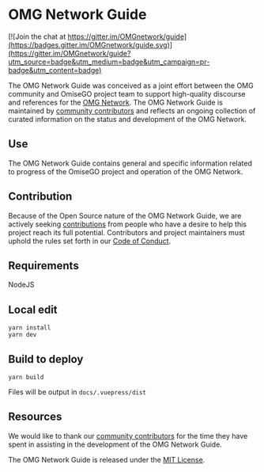 # OMG Network Guide

[![Join the chat at https://gitter.im/OMGnetwork/guide](https://badges.gitter.im/OMGnetwork/guide.svg)](https://gitter.im/OMGnetwork/guide?utm_source=badge&utm_medium=badge&utm_campaign=pr-badge&utm_content=badge)

The OMG Network Guide was conceived as a joint effort between the OMG community and OmiseGO project team to support high-quality  discourse and references for the [OMG Network](https://omisego.network/). The OMG Network Guide is maintained by [community contributors](https://github.com/OMGnetwork/guide/graphs/contributors) and reflects an ongoing collection of curated information on the status and development of the OMG Network.

## Use

The OMG Network Guide contains general and specific information related to progress of the OmiseGO project and operation of the OMG Network.

## Contribution

Because of the Open Source nature of the OMG Network Guide, we are actively seeking [contributions](https://github.com/OMGnetwork/guide/blob/master/docs/contribute.md) from people who have a desire to help this project reach its full potential. Contributors and project maintainers must uphold the rules set forth in our [Code of Conduct](https://github.com/OMGnetwork/guide/blob/master/docs/contribute/code-of-conduct.md).

## Requirements

NodeJS

## Local edit

```
yarn install
yarn dev
```

## Build to deploy

```
yarn build
```

Files will be output in `docs/.vuepress/dist`

## Resources

We would like to thank our [community contributors](https://github.com/OMGnetwork/guide/graphs/contributors) for the time they have spent in assisting in the development of the OMG Network Guide.

The OMG Network Guide is released under the [MIT License](https://github.com/OMGnetwork/guide/blob/master/LICENSE).
